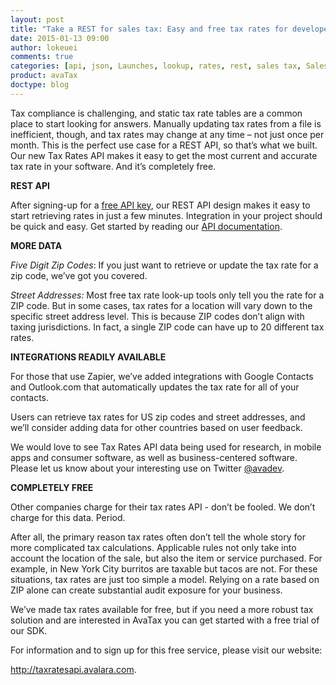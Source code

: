```yaml
---
layout: post
title: "Take a REST for sales tax: Easy and free tax rates for developers"
date: 2015-01-13 09:00
author: lokeuei
comments: true
categories: [api, json, Launches, lookup, rates, rest, sales tax, Sales Tax APIs, tax rates]
product: avaTax
doctype: blog
---
```

Tax compliance is challenging, and static tax rate tables are a common place to start looking for answers. Manually updating tax rates from a file is inefficient, though, and tax rates may change at any time – not just once per month. This is the perfect use case for a REST API, so that’s what we built. Our new Tax Rates API makes it easy to get the most current and accurate tax rate in your software. And it’s completely free.

<strong>REST API</strong>

After signing-up for a <a href="http://taxratesapi.avalara.com/">free API key</a>, our REST API design makes it easy to start retrieving rates in just a few minutes. Integration in your project should be quick and easy. Get started by reading our <a href="http://taxratesapi.avalara.com/docs">API documentation</a>.

<strong>MORE DATA</strong>

<em>Five Digit Zip Codes</em>: If you just want to retrieve or update the tax rate for a zip code, we’ve got you covered.

<em>Street Addresses:</em> Most free tax rate look-up tools only tell you the rate for a ZIP code. But in some cases, tax rates for a location will vary down to the specific street address level. This is because ZIP codes don’t align with taxing jurisdictions. In fact, a single ZIP code can have up to 20 different tax rates.

<strong>INTEGRATIONS READILY AVAILABLE</strong>

For those that use Zapier, we’ve added integrations with Google Contacts and Outlook.com that automatically updates the tax rate for all of your contacts.

Users can retrieve tax rates for US zip codes and street addresses, and we’ll consider adding data for other countries based on user feedback.

We would love to see Tax Rates API data being used for research, in mobile apps and consumer software, as well as business-centered software. Please let us know about your interesting use on Twitter <a href="https://twitter.com/avadev">@avadev</a>.

<strong>COMPLETELY FREE</strong>

Other companies charge for their tax rates API - don’t be fooled. We don’t charge for this data. Period.

After all, the primary reason tax rates often don’t tell the whole story for more complicated tax calculations. Applicable rules not only take into account the location of the sale, but also the item or service purchased. For example, in New York City burritos are taxable but tacos are not. For these situations, tax rates are just too simple a model. Relying on a rate based on ZIP alone can create substantial audit exposure for your business.

We’ve made tax rates available for free, but if you need a more robust tax solution and are interested in AvaTax you can get started with a free trial of our SDK.

For information and to sign up for this free service, please visit our website:

<a href="http://taxratesapi.avalara.com">http://taxratesapi.avalara.com</a>.
